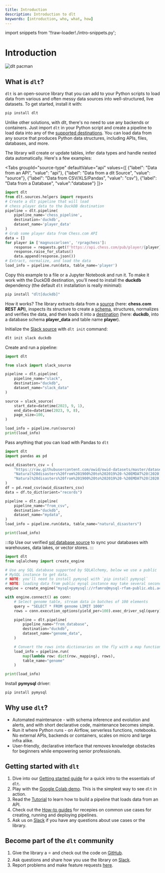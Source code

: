 ```yaml
---
title: Introduction
description: Introduction to dlt
keywords: [introduction, who, what, how]
---
```


import snippets from '!!raw-loader!./intro-snippets.py';

# Introduction

![dlt pacman](/img/dlt-pacman.gif)

## What is `dlt`?

`dlt` is an open-source library that you can add to your Python scripts to load data
from various and often messy data sources into well-structured, live datasets. To get started, install it with:
```sh
pip install dlt
```
Unlike other solutions, with dlt, there's no need to use any backends or containers. Just import `dlt` in your Python script and create a pipeline to load data into any of the [supported destinations](dlt-ecosystem/destinations/). You can load data from any source that produces Python data structures, including APIs, files, databases, and more.

The library will create or update tables, infer data types and handle nested data automatically. Here's a few examples:

<Tabs
  groupId="source-type"
  defaultValue="api"
  values={[
    {"label": "Data from an API", "value": "api"},
    {"label": "Data from a dlt Source", "value": "source"},
    {"label": "Data from CSV/XLS/Pandas", "value": "csv"},
    {"label": "Data from a Database", "value":"database"}
]}>
  <TabItem value="api">

<!--@@@DLT_SNIPPET_START api-->
```py
import dlt
from dlt.sources.helpers import requests
# Create a dlt pipeline that will load
# chess player data to the DuckDB destination
pipeline = dlt.pipeline(
    pipeline_name='chess_pipeline',
    destination='duckdb',
    dataset_name='player_data'
)
# Grab some player data from Chess.com API
data = []
for player in ['magnuscarlsen', 'rpragchess']:
    response = requests.get(f'https://api.chess.com/pub/player/{player}')
    response.raise_for_status()
    data.append(response.json())
# Extract, normalize, and load the data
load_info = pipeline.run(data, table_name='player')
```
<!--@@@DLT_SNIPPET_END api-->

Copy this example to a file or a Jupyter Notebook and run it. To make it work with the DuckDB destination, you'll need to install the **duckdb** dependency (the default `dlt` installation is really minimal):
```sh
pip install "dlt[duckdb]"
```

How it works? The library extracts data from a [source](general-usage/glossary.md#source) (here: **chess.com REST API**), inspects its structure to create a
[schema](general-usage/glossary.md#schema), structures, normalizes and verifies the data, and then
loads it into a [destination](general-usage/glossary.md#destination) (here: **duckdb**, into a database schema **player_data** and table name **player**).


  </TabItem>

  <TabItem value="source">

Initialize the [Slack source](dlt-ecosystem/verified-sources/slack) with `dlt init` command:

```sh
dlt init slack duckdb
```

Create and run a pipeline:

```py
import dlt

from slack import slack_source

pipeline = dlt.pipeline(
    pipeline_name="slack",
    destination="duckdb",
    dataset_name="slack_data"
)

source = slack_source(
    start_date=datetime(2023, 9, 1),
    end_date=datetime(2023, 9, 8),
    page_size=100,
)

load_info = pipeline.run(source)
print(load_info)
```

  </TabItem>
  <TabItem value="csv">

  Pass anything that you can load with Pandas to `dlt`

<!--@@@DLT_SNIPPET_START csv-->
```py
import dlt
import pandas as pd

owid_disasters_csv = (
    "https://raw.githubusercontent.com/owid/owid-datasets/master/datasets/"
    "Natural%20disasters%20from%201900%20to%202019%20-%20EMDAT%20(2020)/"
    "Natural%20disasters%20from%201900%20to%202019%20-%20EMDAT%20(2020).csv"
)
df = pd.read_csv(owid_disasters_csv)
data = df.to_dict(orient="records")

pipeline = dlt.pipeline(
    pipeline_name="from_csv",
    destination="duckdb",
    dataset_name="mydata",
)
load_info = pipeline.run(data, table_name="natural_disasters")

print(load_info)
```
<!--@@@DLT_SNIPPET_END csv-->

  </TabItem>
  <TabItem value="database">

:::tip
Use our verified [sql database source](dlt-ecosystem/verified-sources/sql_database)
to sync your databases with warehouses, data lakes, or vector stores.
:::

<!--@@@DLT_SNIPPET_START db-->
```py
import dlt
from sqlalchemy import create_engine

# Use any SQL database supported by SQLAlchemy, below we use a public
# MySQL instance to get data.
# NOTE: you'll need to install pymysql with `pip install pymysql`
# NOTE: loading data from public mysql instance may take several seconds
engine = create_engine("mysql+pymysql://rfamro@mysql-rfam-public.ebi.ac.uk:4497/Rfam")

with engine.connect() as conn:
    # Select genome table, stream data in batches of 100 elements
    query = "SELECT * FROM genome LIMIT 1000"
    rows = conn.execution_options(yield_per=100).exec_driver_sql(query)

    pipeline = dlt.pipeline(
        pipeline_name="from_database",
        destination="duckdb",
        dataset_name="genome_data",
    )

    # Convert the rows into dictionaries on the fly with a map function
    load_info = pipeline.run(
        map(lambda row: dict(row._mapping), rows),
        table_name="genome"
    )

print(load_info)
```
<!--@@@DLT_SNIPPET_END db-->

Install **pymysql** driver:
```sh
pip install pymysql
```

  </TabItem>
</Tabs>


## Why use `dlt`?

- Automated maintenance - with schema inference and evolution and alerts, and with short declarative
code, maintenance becomes simple.
- Run it where Python runs - on Airflow, serverless functions, notebooks. No
external APIs, backends or containers, scales on micro and large infra alike.
- User-friendly, declarative interface that removes knowledge obstacles for beginners
while empowering senior professionals.

## Getting started with `dlt`
1. Dive into our [Getting started guide](getting-started.md) for a quick intro to the essentials of `dlt`.
2. Play with the
[Google Colab demo](https://colab.research.google.com/drive/1NfSB1DpwbbHX9_t5vlalBTf13utwpMGx?usp=sharing).
This is the simplest way to see `dlt` in action.
3. Read the [Tutorial](tutorial/intro) to learn how to build a pipeline that loads data from an API.
4. Check out the [How-to guides](walkthroughs/) for recepies on common use cases for creating, running and deploying pipelines.
5. Ask us on
[Slack](https://join.slack.com/t/dlthub-community/shared_invite/zt-1n5193dbq-rCBmJ6p~ckpSFK4hCF2dYA)
if you have any questions about use cases or the library.

## Become part of the `dlt` community

1. Give the library a ⭐ and check out the code on [GitHub](https://github.com/dlt-hub/dlt).
1. Ask questions and share how you use the library on
[Slack](https://join.slack.com/t/dlthub-community/shared_invite/zt-1n5193dbq-rCBmJ6p~ckpSFK4hCF2dYA).
1. Report problems and make feature requests [here](https://github.com/dlt-hub/dlt/issues/new/choose).

